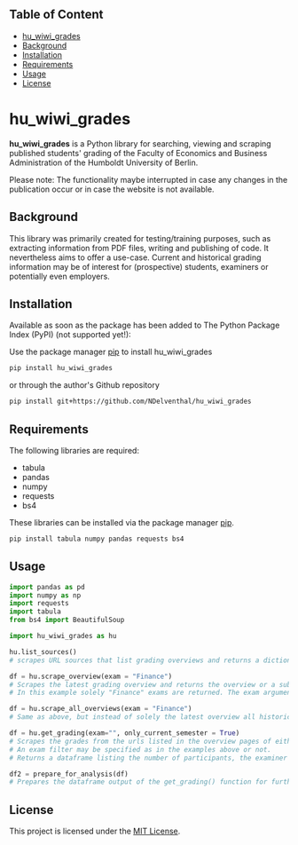 <!-- TOC -->
## Table of Content
- [hu_wiwi_grades](#hu_wiwi_grades) 
- [Background](#background)
- [Installation](#installation)
- [Requirements](#requirements)
- [Usage](#usage)
- [License](#license)
<!-- /TOC -->

# hu_wiwi_grades

**hu_wiwi_grades** is a Python library for searching, viewing and scraping published students' grading of the Faculty of Economics and Business Administration of the Humboldt University of Berlin.

Please note: The functionality maybe interrupted in case any changes in the publication occur or in case the website is not available.  

## Background

This library was primarily created for testing/training purposes, such as extracting information from PDF files, writing and publishing of code. It nevertheless aims to offer a use-case. Current and historical grading information may be of interest for (prospective) students, examiners or potentially even employers.   

## Installation

Available as soon as the package has been added to The Python Package Index (PyPI) (not supported yet!): 

Use the package manager [pip](https://pip.pypa.io/en/stable/) to install hu_wiwi_grades

```bash
pip install hu_wiwi_grades
```
or through the author's Github repository 

```bash
pip install git+https://github.com/NDelventhal/hu_wiwi_grades
```

## Requirements 

The following libraries are required: 
- tabula
- pandas
- numpy
- requests 
- bs4

These libraries can be installed via the package manager [pip](https://pip.pypa.io/en/stable/).

```bash
pip install tabula numpy pandas requests bs4
```

## Usage

```python
import pandas as pd
import numpy as np
import requests
import tabula
from bs4 import BeautifulSoup

import hu_wiwi_grades as hu

hu.list_sources() 
# scrapes URL sources that list grading overviews and returns a dictionary containing the semesters as keys and the URLs as values. 

df = hu.scrape_overview(exam = "Finance") 
# Scrapes the latest grading overview and returns the overview or a subset based on the entered exam specification.
# In this example solely "Finance" exams are returned. The exam arguments defaults to "" (no filtering).  

df = hu.scrape_all_overviews(exam = "Finance") 
# Same as above, but instead of solely the latest overview all historical overviews are pulled. Typically, a few semesters are available.

df = hu.get_grading(exam="", only_current_semester = True) 
# Scrapes the grades from the urls listed in the overview pages of either only the latest semester (only_current_semester = True) or all (only_current_semester = False). 
# An exam filter may be specified as in the examples above or not.
# Returns a dataframe listing the number of participants, the examiner and all grades as variables. 

df2 = prepare_for_analysis(df) 
# Prepares the dataframe output of the get_grading() function for further analysis, such as visualisations, descriptive statistics or regression analysis.
```

## License

This project is licensed under the [MIT License](https://github.com/NDelventhal/hu_wiwi_grades/blob/main/LICENSE).
